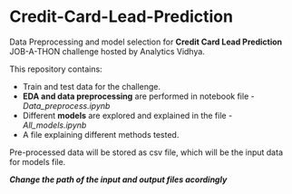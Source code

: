 # Credit-Card-Lead-Prediction
Data Preprocessing and model selection for **Credit Card Lead Prediction** JOB-A-THON challenge hosted by Analytics Vidhya.

This repository contains:
- Train and test data for the challenge.
- **EDA and data preprocessing** are performed in notebook file - _Data_preprocess.ipynb_
- Different **models** are explored and explained in the file - _All_models.ipynb_
- A file explaining different methods tested.
 
Pre-processed data will be stored as csv file, which will be the input data for models file.

**_Change the path of the input and output files acordingly_**
